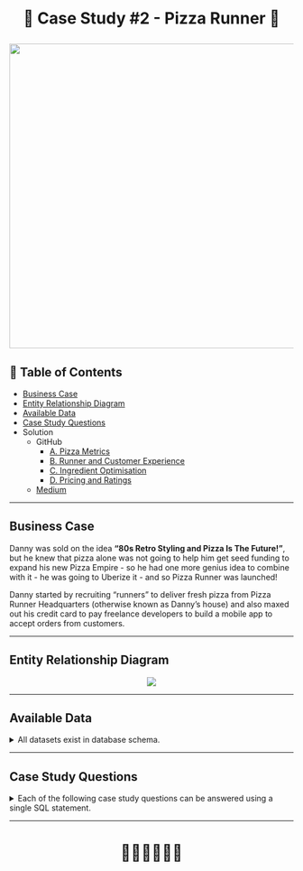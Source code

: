 # <p align="center" style="margin-top: 0px;">🍕 Case Study #2 - Pizza Runner 🍕

<p align="center" style="margin-bottom: 0px !important;">
  <img src="https://user-images.githubusercontent.com/43850912/143774959-a4438572-95bd-451b-8b53-cb77581698c8.png" width="540" height="540">

## 🧾 Table of Contents
- [Business Case](#business-case)
- [Entity Relationship Diagram](#entity-relationship-diagram)
- [Available Data](#available-data)
- [Case Study Questions](#case-study-questions)
- Solution 
  - GitHub
    - [A. Pizza Metrics](https://github.com/hydaai/8-Week-SQL-Challenge/blob/36b95196f8f57c8ec4705a6084084058bfdc1941/Case%20Study%20%232%20-%20Pizza%20Runner/A.%20Pizza%20Metrics.md)
    - [B. Runner and Customer Experience](https://github.com/hydaai/8-Week-SQL-Challenge/blob/36b95196f8f57c8ec4705a6084084058bfdc1941/Case%20Study%20%232%20-%20Pizza%20Runner/B.%20Runner%20and%20Customer%20Experience.md)
    - [C. Ingredient Optimisation](https://github.com/hydaai/8-Week-SQL-Challenge/blob/36b95196f8f57c8ec4705a6084084058bfdc1941/Case%20Study%20%232%20-%20Pizza%20Runner/C.%20Ingredient%20Optimisation.md)
    - [D. Pricing and Ratings](https://github.com/hydaai/8-Week-SQL-Challenge/blob/36b95196f8f57c8ec4705a6084084058bfdc1941/Case%20Study%20%232%20-%20Pizza%20Runner/D.%20Pricing%20and%20Ratings.md)
  - [Medium](https://medium.com/@ai.z.hida/8-week-sql-challenge-2-pizza-runner-f0e0c7f5e918)
    
***

## Business Case
  
Danny was sold on the idea **“80s Retro Styling and Pizza Is The Future!”**, 
  but he knew that pizza alone was not going to help him get seed funding to expand his new Pizza Empire - 
  so he had one more genius idea to combine with it - he was going to Uberize it - and so Pizza Runner was launched!

Danny started by recruiting “runners” to deliver fresh pizza from Pizza Runner Headquarters (otherwise known as Danny’s house) 
  and also maxed out his credit card to pay freelance developers to build a mobile app to accept orders from customers.

***
    
## Entity Relationship Diagram
<p align="center" style="margin-bottom: 0px !important;">
  <img src="https://user-images.githubusercontent.com/43850912/143775164-d5ce6601-55a1-4002-ad76-bac0bffc0fb9.png">

***

## Available Data
  
<details><summary>
    All datasets exist in database schema.
  </summary> 
  
 #### ``Table 1: runners``
runner_id | registration_date
-- | --
1 | 2021-01-01
2 | 2021-01-03
3 | 2021-01-08
4 | 2021-01-15

#### ``Table 2: customer_orders``
order_id | customer_id | pizza_id | exclusions | extras | order_time
-- | -- | -- | -- | -- | --
1 | 101 | 1 |   |   | 2021-01-01 18:05:02
2 | 101 | 1 |   |   | 2021-01-01 19:00:52
3 | 102 | 1 |   |   | 2021-01-02 23:51:23
3 | 102 | 2 |   | NaN | 2021-01-02 23:51:23
4 | 103 | 1 | 4 |   | 2021-01-04 13:23:46
4 | 103 | 1 | 4 |   | 2021-01-04 13:23:46
4 | 103 | 2 | 4 |   | 2021-01-04 13:23:46
5 | 104 | 1 | null | 1 | 2021-01-08 21:00:29
6 | 101 | 2 | null | null | 2021-01-08 21:03:13
7 | 105 | 2 | null | 1 | 2021-01-08 21:20:29
8 | 102 | 1 | null | null | 2021-01-09 23:54:33
9 | 103 | 1 | 4 | 1, 5 | 2021-01-10 11:22:59
10 | 104 | 1 | null | null | 2021-01-11 18:34:49
10 | 104 | 1 | 2, 6 | 1, 4 | 2021-01-11 18:34:49

#### ``Table 3: runner_orders``
order_id | runner_id | pickup_time | distance | duration | cancellation
-- | -- | -- | -- | -- | --
1 | 1 | 2021-01-01 18:15:34 | 20km | 32 minutes |  
2 | 1 | 2021-01-01 19:10:54 | 20km | 27 minutes |  
3 | 1 | 2021-01-03 00:12:37 | 13.4km | 20 mins | NaN
4 | 2 | 2021-01-04 13:53:03 | 23.4 | 40 | NaN
5 | 3 | 2021-01-08 21:10:57 | 10 | 15 | NaN
6 | 3 | null | null | null | Restaurant Cancellation
7 | 2 | 2020-01-08 21:30:45 | 25km | 25mins | null
8 | 2 | 2020-01-10 00:15:02 | 23.4 km | 15 minute | null
9 | 2 | null | null | null | Customer Cancellation
10 | 1 | 2020-01-11 18:50:20 | 10km | 10minutes | null

#### ``Table 4: pizza_names``
pizza_id | pizza_name
-- | --
1 | Meat Lovers
2 | Vegetarian

#### ``Table 5: pizza_recipes``
pizza_id | toppings
-- | --
1 | 1, 2, 3, 4, 5, 6, 8, 10
2 | 4, 6, 7, 9, 11, 12

#### ``Table 6: pizza_toppings``
topping_id | topping_name
-- | --
1 | Bacon
2 | BBQ Sauce
3 | Beef
4 | Cheese
5 | Chicken
6 | Mushrooms
7 | Onions
8 | Pepperoni
9 | Peppers
10 | Salami
11 | Tomatoes
12 | Tomato Sauce

  </details>

***

## Case Study Questions
<details><summary>
Each of the following case study questions can be answered using a single SQL statement.
</summary> 

<details><summary>
  A. Pizza Metrics</summary>
  
1. How many pizzas were ordered?
2. How many unique customer orders were made?
3. How many successful orders were delivered by each runner?
4. How many of each type of pizza was delivered?
5. How many Vegetarian and Meatlovers were ordered by each customer?
6. What was the maximum number of pizzas delivered in a single order?
7. For each customer, how many delivered pizzas had at least 1 change and how many had no changes?
8. How many pizzas were delivered that had both exclusions and extras?
9. What was the total volume of pizzas ordered for each hour of the day?
10. What was the volume of orders for each day of the week?
</details>
  
<details><summary>
  B. Runner and Customer Experience</summary>
  
1. How many runners signed up for each 1 week period? (i.e. week starts 2021-01-01)
2. What was the average time in minutes it took for each runner to arrive at the Pizza Runner HQ to pickup the order?
3. Is there any relationship between the number of pizzas and how long the order takes to prepare?
4. What was the average distance travelled for each customer?
5. What was the difference between the longest and shortest delivery times for all orders?
6. What was the average speed for each runner for each delivery and do you notice any trend for these values?
7. What is the successful delivery percentage for each runner?
</details>

<details><summary>
  C. Ingredient Optimisation</summary>
  
1. What are the standard ingredients for each pizza?
2. What was the most commonly added extra?
3. What was the most common exclusion?
4. Generate an order item for each record in the customers_orders table in the format of one of the following:
	Meat Lovers
	Meat Lovers - Exclude Beef
	Meat Lovers - Extra Bacon
	Meat Lovers - Exclude Cheese, Bacon - Extra Mushroom, Peppers
5. Generate an alphabetically ordered comma separated ingredient list for each pizza order from the customer_orders table and add a 2x in front of any relevant ingredients
	For example: "Meat Lovers: 2xBacon, Beef, ... , Salami"
6. What is the total quantity of each ingredient used in all delivered pizzas sorted by most frequent first?
</details>

<details><summary>
  D. Pricing and Ratings</summary>
  
1. If a Meat Lovers pizza costs $12 and Vegetarian costs $10 and there were no charges for changes - how much money has Pizza Runner made so far if there are no delivery fees?
2. What if there was an additional $1 charge for any pizza extras?
	Add cheese is $1 extra
3. The Pizza Runner team now wants to add an additional ratings system that allows customers to rate their runner, how would you design an additional table for this new dataset - generate a schema for this new table and insert your own data for ratings for each successful customer order between 1 to 5.
4. Using your newly generated table - can you join all of the information together to form a table which has the following information for successful deliveries?
	customer_id
	order_id
	runner_id
	rating
	order_time
	pickup_time
	Time between order and pickup
	Delivery duration
	Average speed
	Total number of pizzas
5. If a Meat Lovers pizza was $12 and Vegetarian $10 fixed prices with no cost for extras and each runner is paid $0.30 per kilometre traveled - how much money does Pizza Runner have left over after these deliveries?
</details>

<details><summary>
  E. Bonus Questions</summary>
  
If Danny wants to expand his range of pizzas - how would this impact the existing data design? Write an INSERT statement to demonstrate what would happen if a new Supreme pizza with all the toppings was added to the Pizza Runner menu?
</details></details>
  
***

# <p align="center" style="margin-top: 0px;">👩‍💻👩‍💻👩‍💻
